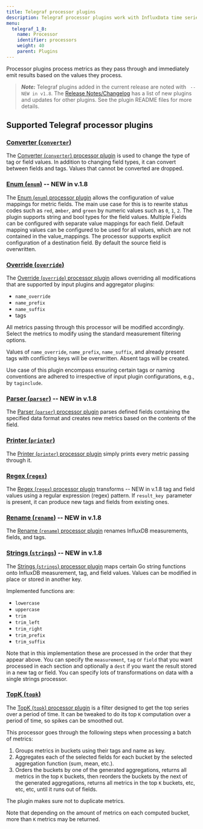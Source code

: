 ```yaml
---
title: Telegraf processor plugins
description: Telegraf processor plugins work with InfluxData time series platform to process metrics and emit results based on the values processed.
menu:
  telegraf_1_8:
    name: Processor
    identifier: processors
    weight: 40
    parent: Plugins
---
```


Processor plugins process metrics as they pass through and immediately emit results based on the values they process.

> ***Note:*** Telegraf plugins added in the current release are noted with ` -- NEW in v1.8`.
>The [Release Notes/Changelog](/telegraf/v1.8/about_the_project/release-notes-changelog) has a list of new plugins and updates for other plugins. See the plugin README files for more details.


## Supported Telegraf processor plugins


### [Converter (`converter`)](https://github.com/influxdata/telegraf/tree/release-1.8/plugins/processors/converter)

The [Converter (`converter`) processor plugin](https://github.com/influxdata/telegraf/tree/release-1.8/plugins/processors/converter) is used to change the type of tag or field values. In addition to changing field types, it can convert between fields and tags. Values that cannot be converted are dropped.

### [Enum (`enum`)](https://github.com/influxdata/telegraf/tree/release-1.8/plugins/processors/enum) -- NEW in v.1.8

The [Enum (`enum`) processor plugin](https://github.com/influxdata/telegraf/tree/release-1.8/plugins/processors/enum) allows the configuration of value mappings for metric fields. The main use case for this is to rewrite status codes such as `red`, a`mber`, and `green` by numeric values such as `0`, `1`, `2`. The plugin supports string and bool types for the field values. Multiple Fields can be configured with separate value mappings for each field. Default mapping values can be configured to be used for all values, which are not contained in the value_mappings. The processor supports explicit configuration of a destination field. By default the source field is overwritten.

### [Override (`override`)](https://github.com/influxdata/telegraf/tree/release-1.8/plugins/processors/override)

The [Override (`override`) processor plugin](https://github.com/influxdata/telegraf/tree/release-1.8/plugins/processors/override) allows overriding all modifications that are supported by input plugins and aggregator plugins:

* `name_override`
* `name_prefix`
* `name_suffix`
* tags

All metrics passing through this processor will be modified accordingly. Select the metrics to modify using the standard measurement filtering options.

Values of `name_override`, `name_prefix`, `name_suffix`, and already present tags with conflicting keys will be overwritten. Absent tags will be created.

Use case of this plugin encompass ensuring certain tags or naming conventions are adhered to irrespective of input plugin configurations, e.g., by `taginclude`.

### [Parser (`parser`)](https://github.com/influxdata/telegraf/tree/release-1.8/plugins/processors/parser) -- NEW in v.1.8

The [Parser (`parser`) processor plugin](https://github.com/influxdata/telegraf/tree/release-1.8/plugins/processors/parser) parses defined fields containing the specified data format and creates new metrics based on the contents of the field.

### [Printer (`printer`)](https://github.com/influxdata/telegraf/tree/release-1.8/plugins/processors/printer)

The [Printer (`printer`) processor plugin](https://github.com/influxdata/telegraf/tree/release-1.8/plugins/processors/printer) simply prints every metric passing through it.

### [Regex (`regex`)](https://github.com/influxdata/telegraf/tree/release-1.8/plugins/processors/regex)

The [Regex (`regex`) processor plugin](https://github.com/influxdata/telegraf/tree/release-1.8/plugins/processors/regex) transforms  -- NEW in v.1.8 tag and field values using a regular expression (regex) pattern. If `result_key `parameter is present, it can produce new tags and fields from existing ones.

### [Rename (`rename`)](https://github.com/influxdata/telegraf/tree/release-1.8/plugins/processors/rename) -- NEW in v.1.8

The [Rename (`rename`) processor plugin](https://github.com/influxdata/telegraf/tree/release-1.8/plugins/processors/rename) renames InfluxDB measurements, fields, and tags.

### [Strings (`strings`)](https://github.com/influxdata/telegraf/tree/release-1.8/plugins/processors/strings) -- NEW in v.1.8

The [Strings (`strings`) processor plugin](https://github.com/influxdata/telegraf/tree/release-1.8/plugins/processors/strings) maps certain Go string functions onto InfluxDB measurement, tag, and field values. Values can be modified in place or stored in another key.

Implemented functions are:

* `lowercase`
* `uppercase`
* `trim`
* `trim_left`
* `trim_right`
* `trim_prefix`
* `trim_suffix`

Note that in this implementation these are processed in the order that they appear above. You can specify the `measurement`, `tag` or `field` that you want processed in each section and optionally a `dest` if you want the result stored in a new tag or field. You can specify lots of transformations on data with a single strings processor.

### [TopK (`topk`)](https://github.com/influxdata/telegraf/tree/release-1.8/plugins/processors/topk)

The [TopK (`topk`) processor plugin](https://github.com/influxdata/telegraf/tree/release-1.8/plugins/processors/topk) is a filter designed to get the top series over a period of time. It can be tweaked to do its top `K` computation over a period of time, so spikes can be smoothed out.

This processor goes through the following steps when processing a batch of metrics:

1. Groups metrics in buckets using their tags and name as key.
2. Aggregates each of the selected fields for each bucket by the selected aggregation function (sum, mean, etc.).
3. Orders the buckets by one of the generated aggregations, returns all metrics in the top `K` buckets, then reorders the buckets by the next of the generated aggregations, returns all metrics in the top `K` buckets, etc, etc, etc, until it runs out of fields.

The plugin makes sure not to duplicate metrics.

Note that depending on the amount of metrics on each computed bucket, more than `K` metrics may be returned.
